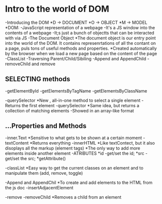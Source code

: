 # Intro to the world of DOM
-Introducing the DOM
    *D ->   DOCUMENT
    *O ->   OBJECT
    *M ->   MODEL
    *DOM: 
        -JavaScript representation of a webpage
        -It's a JS window into the contents of a webpage
        -It;s just a bunch of objectts that can be interacted with via JS
-The Document Object
    *The document object is our entry point into the world of the DOM. It contains represenrtations of all the contant on a page, puls tons of useful methods and properties.
    *Created automatically by the browser when we load a new page based on the content of the page
-ClassList
-Traversing Parent/Child/Sibiling
-Append and AppendChild
-removeChild and remove



## SELECTING   methods 
-getElementById
-getElementsByTagName
-getElementsByClassName

-querySelector 
    *New , all-in-one method to select a single element
        -Returns the first element 
-querySelector 
    *Same idea, but returns a collection of matching elements
        -Showed in an array-like format

## ...Properties and Methods
-inner.Text
    *Sensitive to what gets to be shown at a certain moment
-textContent
    *Returns everything
-innerHTML
    *Like textContect, but it also disoplays all the markup (element tags)
    *The only way to add more elements inside another element 
-ATRIBUTES 
    *id 
        -get/set the id;
    *src
        -get/set the src;
    *getAttribute()

-classList
    *Easy way to get the current classes on an element and to manipulate them (add, remove, toggle)

-Append and AppendChil
    *To create and add elements to the HTML from the js doc
-insertAdjacentElement

-remove 
-removeChild
    *Removes a child from an element